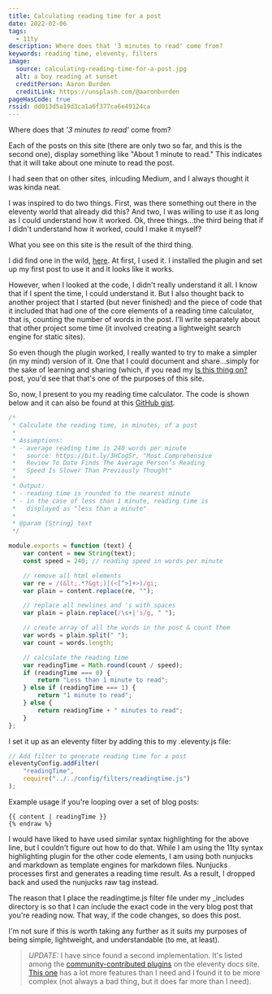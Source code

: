 ```yaml
---
title: Calculating reading time for a post
date: 2022-02-06
tags:
  - 11ty
description: Where does that '3 minutes to read' come from?
keywords: reading time, eleventy, filters
image:
  source: calculating-reading-time-for-a-post.jpg
  alt: a boy reading at sunset
  creditPerson: Aaron Burden
  creditLink: https://unsplash.com/@aaronburden
pageHasCode: true
rssid: dd013d5a19d3ca1a6f377ca6e49124ca
---
```


Where does that _'3 minutes to read'_ come from?

Each of the posts on this site (there are only two so far, and this is the second one), display something like "About 1 minute to read." This indicates that it will take about one minute to read the post.

I had seen that on other sites, inlcuding Medium, and I always thought it was kinda neat.

I was inspired to do two things. First, was there something out there in the eleventy world that already did this? And two, I was willing to use it as long as I could understand how it worked. Ok, three things...the third being that if I didn't understand how it worked, could I make it myself?

What you see on this site is the result of the third thing.

I did find one in the wild, [here](https://github.com/johanbrook/eleventy-plugin-reading-time). At first, I used it. I installed the plugin and set up my first post to use it and it looks like it works.

However, when I looked at the code, I didn't really understand it all. I know that if I spent the time, I could understand it. But I also thought back to another project that I started (but never finished) and the piece of code that it included that had one of the core elements of a reading time calculator, that is, counting the number of words in the post. I'll write separately about that other project some time (it involved creating a lightweight search engine for static sites).

So even though the plugin worked, I really wanted to try to make a simpler (in my mind) version of it. One that I could document and share...simply for the sake of learning and sharing (which, if you read my [Is this thing on?](https://www.bobmonsour.com/posts/is-this-thing-on/) post, you'd see that that's one of the purposes of this site.

So, now, I present to you my reading time calculator. The code is shown below and it can also be found at this [GitHub gist](https://gist.github.com/bobmonsour/53ea41c50bec94be394a9314858dad1d).

```js
/*
 * Calculate the reading time, in minutes, of a post
 *
 * Assumptions:
 * - average reading time is 240 words per minute
 *   source: https://bit.ly/3HCogSr, "Most Comprehensive
 *   Review To Date Finds The Average Person’s Reading
 *   Speed Is Slower Than Previously Thought"
 *
 * Output:
 * - reading time is rounded to the nearest minute
 * - in the case of less than 1 minute, reading time is
 *   displayed as "less than a minute"
 *
 * @param {String} text
 */

module.exports = function (text) {
	var content = new String(text);
	const speed = 240; // reading speed in words per minute

	// remove all html elements
	var re = /(&lt;.*?&gt;)|(<[^>]+>)/gi;
	var plain = content.replace(re, "");

	// replace all newlines and 's with spaces
	var plain = plain.replace(/\s+|'s/g, " ");

	// create array of all the words in the post & count them
	var words = plain.split(" ");
	var count = words.length;

	// calculate the reading time
	var readingTime = Math.round(count / speed);
	if (readingTime === 0) {
		return "Less than 1 minute to read";
	} else if (readingTime === 1) {
		return "1 minute to read";
	} else {
		return readingTime + " minutes to read";
	}
};
```

I set it up as an eleventy filter by adding this to my .eleventy.js file:

```js
// Add filter to generate reading time for a post
eleventyConfig.addFilter(
	"readingTime",
	require("../../config/filters/readingtime.js")
);
```

Example usage if you're looping over a set of blog posts:

```jinja2 {% raw %}
{{ content | readingTime }}
{% endraw %}
```

<p class="strikethrough">I would have liked to have used similar syntax highlighting for the above line, but I couldn't figure out how to do that. While I am using the 11ty syntax highlighting plugin for the other code elements, I am using both nunjucks and markdown as template engines for markdown files. Nunjucks processes first and generates a reading time result. As a result, I dropped back and used the nunjucks raw tag instead.</p>

The reason that I place the readingtime.js filter file under my \_includes directory is so that I can include the exact code in the very blog post that you're reading now. That way, if the code changes, so does this post.

I'm not sure if this is worth taking any further as it suits my purposes of being simple, lightweight, and understandable (to me, at least).

> _UPDATE:_ I have since found a second implementation. It's listed among the [community-contributed plugins](https://www.11ty.dev/docs/plugins/) on the eleventy docs site. [This one](https://github.com/JKC-Codes/eleventy-plugin-time-to-read) has a lot more features than I need and I found it to be more complex (not always a bad thing, but it does far more than I need).
